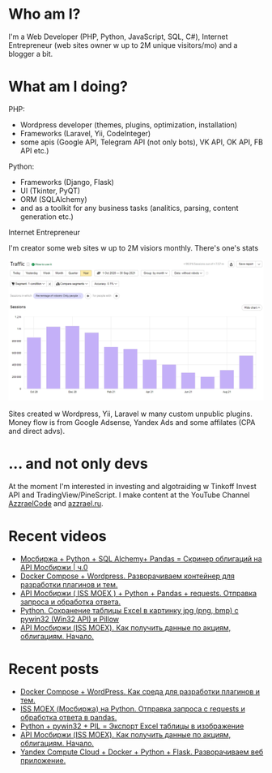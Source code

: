 # Who am I?

I'm a Web Developer (PHP, Python, JavaScript, SQL, C#), Internet Entrepreneur (web sites owner w up to 2M unique visitors/mo) and a blogger a bit.

# What am I doing?

PHP:
- Wordpress developer (themes, plugins, optimization, installation) 
- Frameworks (Laravel, Yii, CodeInteger)
- some apis (Google API, Telegram API (not only bots), VK API, OK API, FB API etc.)

Python:
- Frameworks (Django, Flask)
- UI (Tkinter, PyQT)
- ORM (SQLAlchemy)
- and as a toolkit for any business tasks (analitics, parsing, content generation etc.)

Internet Entrepreneur

I'm creator some web sites w up to 2M visiors monthly. There's one's stats

![Unique visitors in 2021](https://github.com/AzzraelCode/AzzraelCode/blob/main/images/n.jpg?raw=true)

Sites created w Wordpress, Yii, Laravel w many custom unpublic plugins. Money flow is from Google Adsense, Yandex Ads and some affilates (CPA and direct advs).

# ... and not only devs

At the moment I'm interested in investing and algotraiding w Tinkoff Invest API and TradingView/PineScript. I make content at the YouTube Channel [AzzraelCode](https://www.youtube.com/channel/UCf6kozNejHoQuFhBDB8cfxA) and [azzrael.ru](https://azzrael.ru). 

# Recent videos

<!-- AZZCODEYT:START -->
- [Мосбиржа + Python + SQL Alchemy+ Pandas = Скринер облигаций на API Мосбиржи | ч.0](https://www.youtube.com/watch?v=SZwLhyJje5o)
- [Docker Compose + Wordpress. Разворачиваем контейнер для разработки плагинов и тем.](https://www.youtube.com/watch?v=38STqYmwRFE)
- [API Мосбиржи &lpar; ISS MOEX &rpar; + Python + Pandas + requests. Отправка запроса и обработка ответа.](https://www.youtube.com/watch?v=lkrwSLpeN1I)
- [Python. Сохранение таблицы Excel в картинку jpg &lpar;png, bmp&rpar; с pywin32 &lpar;Win32 API&rpar;  и Pillow](https://www.youtube.com/watch?v=XsEetOpsLrA)
- [API Мосбиржи &lpar;ISS MOEX&rpar;. Как получить данные по акциям, облигациям. Начало.](https://www.youtube.com/watch?v=2ZWYnSryU9c)
<!-- AZZCODEYT:END -->


# Recent posts

<!-- AZZRAELRU:START -->
- [Docker Compose + WordPress. Как среда для разработки плагинов и тем.](https://azzrael.ru/docker-compose-wordpress-php-mysql)
- [ISS MOEX &lpar;Мосбиржа&rpar; на Python. Отправка запроса с requests и обработка ответа в pandas.](https://azzrael.ru/iss-moex-python-requests-pandas)
- [Python + pywin32 + PIL = Экспорт Excel таблицы в изображение](https://azzrael.ru/python-pywin32-pil-saving-excel-to-image)
- [API Мосбиржи &lpar;ISS MOEX&rpar;. Как получить данные по акциям, облигациям. Начало.](https://azzrael.ru/api-iss-moex)
- [Yandex Compute Cloud + Docker + Python + Flask. Разворачиваем веб приложение.](https://azzrael.ru/yandex-compute-cloud-docker-python-flask)
<!-- AZZRAELRU:END -->

